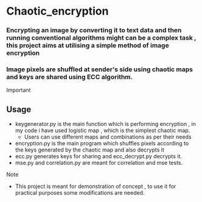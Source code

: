 # Chaotic_encryption
### Encrypting an image by converting it to text data and then running conventional algorithms might can be a complex task , this project aims at utilising a simple method of image encryption 
### Image pixels are shuffled at sender's side using chaotic maps and keys are shared using ECC algorithm.

> [!IMPORTANT]
> ## Usage
> - keygenerator.py is the main function which is performing encryption , in my code i have used logistic map , which is the simplest chaotic map.
>   - Users can use different maps and combinations as per their needs
> - encryption.py is the main program which shuffles pixels according to the keys generated by the chaotic map and also decrypts it
> - ecc.py generates keys for sharing and ecc_decrypt.py decrypts it.
> - mse.py and correlation.py are meant for correlation and mse tests.

> [!NOTE]
> - This project is meant for demonstration of concept , to use it for practical purposes some modifications are needed.



